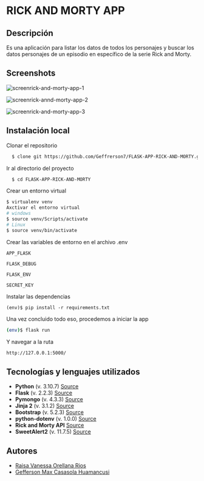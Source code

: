 # RICK AND MORTY APP

## Descripción
Es una aplicación para listar los datos de todos los personajes y buscar los datos personajes de un episodio en específico de la serie Rick and Morty.

## Screenshots

![screenrick-and-morty-app-1](https://github.com/Geffrerson7/FLASK-APP-RICK-AND-MORTY/assets/61089189/e63557bc-8237-489a-968d-517e6290ac31)

![screenrick-annd-morty-app-2](https://github.com/Geffrerson7/FLASK-APP-RICK-AND-MORTY/assets/61089189/a28bb642-863e-4451-9476-ce9d0584bf71)

![screenrick-and-morty-app-3](https://github.com/Geffrerson7/FLASK-APP-RICK-AND-MORTY/assets/61089189/c1ccfbcb-3e77-4ca1-b618-0b26e1d782bb)

## Instalación local

Clonar el repositorio
```bash
  $ clone git https://github.com/Geffrerson7/FLASK-APP-RICK-AND-MORTY.git
```
Ir al directorio del proyecto
```bash
  $ cd FLASK-APP-RICK-AND-MORTY
```
Crear un entorno virtual

```sh
$ virtualenv venv
Axctivar el entorno virtual
# windows
$ source venv/Scripts/activate
# Linux
$ source venv/bin/activate
```

Crear las variables de entorno en el archivo .env

`APP_FLASK`

`FLASK_DEBUG`

`FLASK_ENV`

`SECRET_KEY`


Instalar las dependencias
```
(env)$ pip install -r requirements.txt
```

Una vez concluido todo eso, procedemos a iniciar la app
```sh
(env)$ flask run
```

Y navegar a la ruta
```sh
http://127.0.0.1:5000/
```
## Tecnologías y lenguajes utilizados

* **Python** (v. 3.10.7) [Source](https://www.python.org/)
* **Flask** (v. 2.2.3)  [Source](https://flask.palletsprojects.com/en/2.2.x/)
* **Pymongo** (v. 4.3.3) [Source](https://pymongo.readthedocs.io/en/stable/)
* **Jinja 2** (v. 3.1.2) [Source](https://jinja.palletsprojects.com/en/3.1.x/)
* **Bootstrap** (v. 5.2.3) [Source](https://getbootstrap.com/docs/5.3/getting-started/introduction/)
* **python-dotenv** (v. 1.0.0) [Source](https://pypi.org/project/python-dotenv/)
* **Rick and Morty API** [Source](https://rickandmortyapi.com/documentation)
* **SweetAlert2** (v. 11.7.5) [Source](https://sweetalert2.github.io/)

    
## Autores

- [Raisa Vanessa Orellana Rios](https://www.github.com/Raisa320)
- [Gefferson Max Casasola Huamancusi ](https://www.github.com/Geffrerson7)
